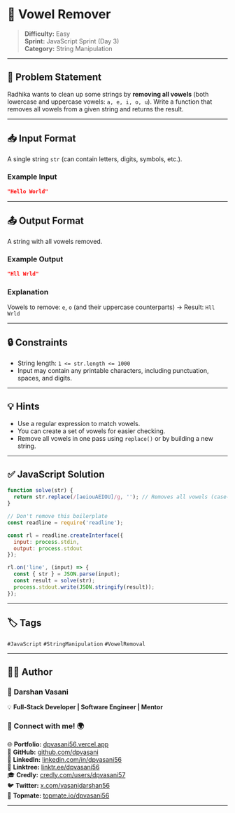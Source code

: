 # 🚫 Vowel Remover

> **Difficulty:** Easy  
> **Sprint:** JavaScript Sprint (Day 3)  
> **Category:** String Manipulation

---

## 📝 Problem Statement

Radhika wants to clean up some strings by **removing all vowels** (both lowercase and uppercase vowels: `a, e, i, o, u`). Write a function that removes all vowels from a given string and returns the result.

---

## 📥 Input Format

A single string `str` (can contain letters, digits, symbols, etc.).

### Example Input

```json
"Hello World"
```

---

## 📤 Output Format

A string with all vowels removed.

### Example Output

```json
"Hll Wrld"
```

### Explanation

Vowels to remove: `e`, `o` (and their uppercase counterparts) → Result: `Hll Wrld`

---

## 🔒 Constraints

- String length: `1 <= str.length <= 1000`
- Input may contain any printable characters, including punctuation, spaces, and digits.

---

## 💡 Hints

- Use a regular expression to match vowels.
- You can create a set of vowels for easier checking.
- Remove all vowels in one pass using `replace()` or by building a new string.

---

## ✅ JavaScript Solution

```js
function solve(str) {
  return str.replace(/[aeiouAEIOU]/g, ''); // Removes all vowels (case-insensitive)
}

// Don't remove this boilerplate
const readline = require('readline');

const rl = readline.createInterface({
  input: process.stdin,
  output: process.stdout
});

rl.on('line', (input) => {
  const { str } = JSON.parse(input);
  const result = solve(str);
  process.stdout.write(JSON.stringify(result));
});
```

---

## 🏷️ Tags

`#JavaScript` `#StringManipulation` `#VowelRemoval`

---
## 👨‍💻 Author  

### 🚀 **Darshan Vasani**  
💡 **Full-Stack Developer | Software Engineer | Mentor**    

### 🔗 Connect with me! 🌍  
🌐 **Portfolio:** [dpvasani56.vercel.app](https://dpvasani56.vercel.app/)  
🐙 **GitHub:** [github.com/dpvasani](https://github.com/dpvasani)  
💼 **LinkedIn:** [linkedin.com/in/dpvasani56](https://www.linkedin.com/in/dpvasani56/)  
🌳 **Linktree:** [linktr.ee/dpvasani56](https://linktr.ee/dpvasani56)  
🎓 **Credly:** [credly.com/users/dpvasani57](https://www.credly.com/users/dpvasani57/)  
🐦 **Twitter:** [x.com/vasanidarshan56](https://x.com/vasanidarshan56)  
📢 **Topmate:** [topmate.io/dpvasani56](https://topmate.io/dpvasani56)  

---